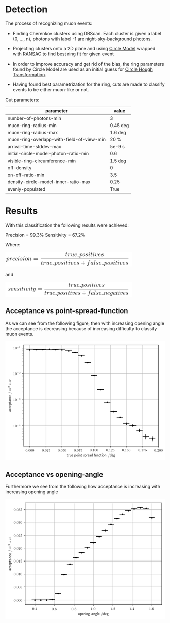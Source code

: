 # Detection 

The process of recognizing muon events:

* Finding Cherenkov clusters using DBScan. Each cluster is given a label (0, ..., n), photons with label -1 are night-sky-background photons.

* Projecting clusters onto a 2D plane and using [Circle Model](https://scikit-image.org/docs/dev/api/skimage.measure.html#skimage.measure.CircleModel) wrapped with [RANSAC](https://scikit-image.org/docs/dev/api/skimage.measure.html#skimage.measure.ransac) to find best ring fit for given event

* In order to improve accuracy and get rid of the bias, the ring parameters found by Circle Model are used as an initial guess for [Circle Hough Transformation](https://github.com/Laurits7/circlehough).

* Having found best parametrization for the ring, cuts are made to classify events to be either muon-like or not.

Cut parameters:

| parameter | value |
---------| -----------
| number-of-photons-min | 3 |
| muon-ring-radius-min | 0.45 deg |
| muon-ring-radius-max | 1.6 deg |
| muon-ring-overlapp-with-field-of-view-min | 20 % |
| arrival-time-stddev-max | 5e-9 s |
| initial-circle-model-photon-ratio-min | 0.6 |
| visible-ring-circumference-min | 1.5 deg |
| off-density | 0 |
| on-off-ratio-min | 3.5 |
| density-circle-model-inner-ratio-max | 0.25 |
| evenly-populated | True |


# Results

With this classification the following results were achieved:

Precision = 99.3%
Sensitivity = 67.2%

Where:

<img src="README/precision.png" alt="Precision" width="400"/>

and

<img src="README/sensitivity.png" alt="Sensitivity" width="400"/>


## Acceptance vs point-spread-function

As we can see from the following figure, then with increasing opening angle the acceptance is decreasing because of increasing difficulty to classify muon events. 

![Acceptance vs point-spread-function](README/acceptance_vs_psf.png)

## Acceptance vs opening-angle

Furthermore we see from the following how acceptance is increasing with increasing opening angle

![Acceptance vs opening-angle](README/acceptance_vs_opening_angle.png)
